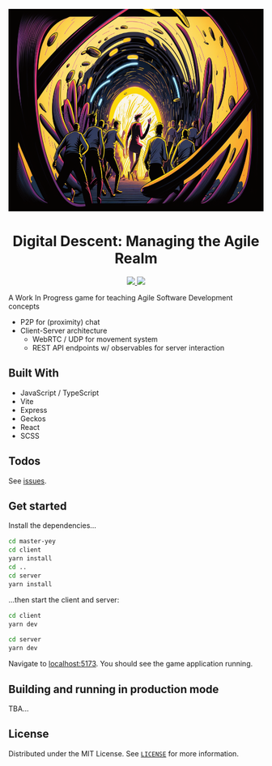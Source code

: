 <p align="center"><img src="./cover.png" alt="Cover image" height="400" /></p>

<h1 align="center">Digital Descent: Managing the Agile Realm</h1>

<p align="center">
  <a href="https://github.com/Shirajuki/master-yey/blob/main/LICENSE" alt="LICENSE">
    <img src="https://img.shields.io/github/license/Shirajuki/master-yey" />
  </a>
  <a href="https://github.com/Shirajuki/master-yey/issues" alt="Issues">
    <img src="https://img.shields.io/github/issues/Shirajuki/master-yey" />
  </a>
</p>

A Work In Progress game for teaching Agile Software Development concepts

- P2P for (proximity) chat
- Client-Server architecture
  - WebRTC / UDP for movement system
  - REST API endpoints w/ observables for server interaction

## Built With

- JavaScript / TypeScript
- Vite
- Express
- Geckos
- React
- SCSS

## Todos

See [issues](https://github.com/Shirajuki/master-yey/issues).

## Get started

Install the dependencies...

```bash
cd master-yey
cd client
yarn install
cd ..
cd server
yarn install
```

...then start the client and server:

```bash
cd client
yarn dev
```

```bash
cd server
yarn dev
```

Navigate to [localhost:5173](http://localhost:5173). You should see the game application running.

## Building and running in production mode

TBA...

## License

Distributed under the MIT License. See [`LICENSE`](./LICENSE) for more information.
